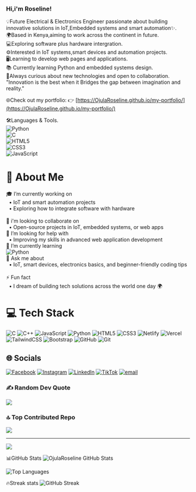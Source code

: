 ### Hi,i'm Roseline!

💡Future Electrical & Electronics Engineer passionate about building innovative solutions in IoT,Embedded systems and smart automation✨.<br/>
🌍Based in Kenya,aiming to work across the continent in future.<br/>
💻Exploring software plus hardware intergration.<br/>
⚙️Interested in IoT systems,smart devices and automation projects.<br/>
🖥️Learning to develop web pages and applications.<br/>
📚 Currently learning Python and embedded systems design.<br/>
🚀Always curious about new technologies and open to collaboration.<br/>
 "Innovation is the best when it Bridges the gap between imagination and reality."<br/>
 
🌐Check out my portfolio: 
 👉 [https://OjulaRoseline.github.io/my-portfolio/](https://OjulaRoseline.github.io/my-portfolio/)  


 🛠️Languages & Tools.<br/>
 ![Python](https://img.shields.io/badge/Python-3776AB?style=for-the-badge&logo=python&logoColor=white)  
![C](https://img.shields.io/badge/C-00599C?style=for-the-badge&logo=c&logoColor=white)  
 ![HTML5](https://img.shields.io/badge/HTML5-E34F26?style=for-the-badge&logo=html5&logoColor=white)  
![CSS3](https://img.shields.io/badge/CSS3-1572B6?style=for-the-badge&logo=css3&logoColor=white)  
![JavaScript](https://img.shields.io/badge/JavaScript-F7DF1E?style=for-the-badge&logo=javascript&logoColor=black)

# 💫 About Me
🎓 I’m currently working on<br>&nbsp;&nbsp;• IoT and smart automation projects  <br>&nbsp;&nbsp;• Exploring how to integrate software with hardware  <br><br>🤝 i'm looking to collaborate on<br>&nbsp;&nbsp;• Open-source projects in IoT, embedded systems, or web apps<br>  🙌 I’m looking for help with<br>&nbsp;&nbsp;• Improving my skills in advanced web application development<br>📖 I’m currently learning  <br>![Python](https://img.shields.io/badge/Python-3776AB?style=flat&logo=python&logoColor=white)<br>💬 Ask me about <br>&nbsp;&nbsp;• IoT, smart devices, electronics basics, and beginner-friendly coding tips  <br><br>⚡ Fun fact<br>&nbsp;&nbsp;• I dream of building tech solutions across the world one day 🌍 
# 💻 Tech Stack
![C](https://img.shields.io/badge/c-%2300599C.svg?style=for-the-badge&logo=c&logoColor=white) ![C++](https://img.shields.io/badge/c++-%2300599C.svg?style=for-the-badge&logo=c%2B%2B&logoColor=white) ![JavaScript](https://img.shields.io/badge/javascript-%23323330.svg?style=for-the-badge&logo=javascript&logoColor=%23F7DF1E) ![Python](https://img.shields.io/badge/python-3670A0?style=for-the-badge&logo=python&logoColor=ffdd54) ![HTML5](https://img.shields.io/badge/html5-%23E34F26.svg?style=for-the-badge&logo=html5&logoColor=white) ![CSS3](https://img.shields.io/badge/css3-%231572B6.svg?style=for-the-badge&logo=css3&logoColor=white) ![Netlify](https://img.shields.io/badge/netlify-%23000000.svg?style=for-the-badge&logo=netlify&logoColor=#00C7B7) ![Vercel](https://img.shields.io/badge/vercel-%23000000.svg?style=for-the-badge&logo=vercel&logoColor=white) ![TailwindCSS](https://img.shields.io/badge/tailwindcss-%2338B2AC.svg?style=for-the-badge&logo=tailwind-css&logoColor=white) ![Bootstrap](https://img.shields.io/badge/bootstrap-%238511FA.svg?style=for-the-badge&logo=bootstrap&logoColor=white) ![GitHub](https://img.shields.io/badge/github-%23121011.svg?style=for-the-badge&logo=github&logoColor=white) ![Git](https://img.shields.io/badge/git-%23F05033.svg?style=for-the-badge&logo=git&logoColor=white)
## 🌐 Socials
[![Facebook](https://img.shields.io/badge/Facebook-%231877F2.svg?logo=Facebook&logoColor=white)](https://www.facebook.com/roseline.akinyi.187108) [![Instagram](https://img.shields.io/badge/Instagram-%23E4405F.svg?logo=Instagram&logoColor=white)](https://www.instagram.com/roselineakinyi_dev?igsh=MWRtY2p2OHRzNDIycg==) [![LinkedIn](https://img.shields.io/badge/LinkedIn-%230077B5.svg?logo=linkedin&logoColor=white)](https://www.linkedin.com/in/roseline-ojula-984251354?utm_source=share&utm_campaign=share_via&utm_content=profile&utm_medium=android_app) [![TikTok](https://img.shields.io/badge/TikTok-%23000000.svg?logo=TikTok&logoColor=white)](https://www.tiktok.com/@rousey.oj?_t=ZM-8zYCg9LxKn0&_r=1) [![email](https://img.shields.io/badge/Email-D14836?logo=gmail&logoColor=white)](mailto:roselineakinyi587@gmail.com) 
### ✍️ Random Dev Quote
![](https://quotes-github-readme.vercel.app/api?type=horizontal&theme=radical)

### 🔝 Top Contributed Repo
![](https://github-contributor-stats.vercel.app/api?username=OjulaRoseline&limit=5&theme=dark&combine_all_yearly_contributions=true)

---
[![](https://visitcount.itsvg.in/api?id=OjulaRoseline&icon=0&color=0)](https://visitcount.itsvg.in)

<!-- Proudly created with GPRM ( https://gprm.itsvg.in ) -->

📊GitHub Stats
![OjulaRoseline GitHub Stats](https://github-readme-stats.vercel.app/api?username=OjulaRoseline&show_icons=true&theme=radical)  

![Top Languages](https://github-readme-stats.vercel.app/api/top-langs/?username=OjulaRoseline&layout=compact&theme=radical) 

🔥Streak stats
![GitHub Streak](https://github-readme-streak-stats.herokuapp.com/?user=OjulaRoseline&theme=tokyonight)



